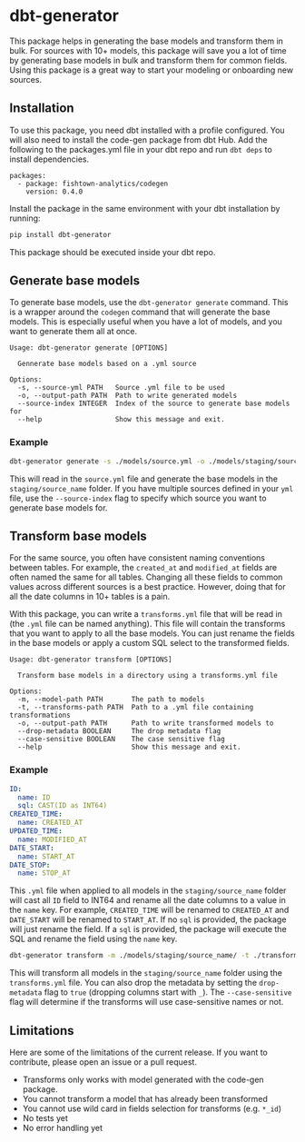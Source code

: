 # dbt-generator

This package helps in generating the base models and transform them in bulk. For sources with 10+ models, this package will save you a lot of time by generating base models in bulk and transform them for common fields. Using this package is a great way to start your modeling or onboarding new sources.

## Installation

To use this package, you need dbt installed with a profile configured. You will also need to install the code-gen package from dbt Hub. Add the following to the packages.yml file in your dbt repo and run `dbt deps` to install dependencies.

```
packages:
  - package: fishtown-analytics/codegen
    version: 0.4.0
```

Install the package in the same environment with your dbt installation by running: 

```bash
pip install dbt-generator
```

This package should be executed inside your dbt repo.

## Generate base models

To generate base models, use the `dbt-generator generate` command. This is a wrapper around the `codegen` command that will generate the base models. This is especially useful when you have a lot of models, and you want to generate them all at once. 

```
Usage: dbt-generator generate [OPTIONS]

  Gennerate base models based on a .yml source

Options:
  -s, --source-yml PATH   Source .yml file to be used
  -o, --output-path PATH  Path to write generated models
  --source-index INTEGER  Index of the source to generate base models for
  --help                  Show this message and exit.
```

### Example

```bash
dbt-generator generate -s ./models/source.yml -o ./models/staging/source_name/
```

This will read in the `source.yml` file and generate the base models in the `staging/source_name` folder. If you have multiple sources defined in your `yml` file, use the `--source-index` flag to specify which source you want to generate base models for.

## Transform base models

For the same source, you often have consistent naming conventions between tables. For example, the `created_at` and `modified_at` fields are often named the same for all tables. Changing all these fields to common values across different sources is a best practice. However, doing that for all the date columns in 10+ tables is a pain.

With this package, you can write a `transforms.yml` file that will be read in (the `.yml` file can be named anything). This file will contain the transforms that you want to apply to all the base models. You can just rename the fields in the base models or apply a custom SQL select to the transformed fields. 

```
Usage: dbt-generator transform [OPTIONS]

  Transform base models in a directory using a transforms.yml file

Options:
  -m, --model-path PATH       The path to models
  -t, --transforms-path PATH  Path to a .yml file containing transformations
  -o, --output-path PATH      Path to write transformed models to
  --drop-metadata BOOLEAN     The drop metadata flag
  --case-sensitive BOOLEAN    The case sensitive flag
  --help                      Show this message and exit.
```

### Example

```yaml
ID:
  name: ID
  sql: CAST(ID as INT64)
CREATED_TIME:
  name: CREATED_AT
UPDATED_TIME:
  name: MODIFIED_AT
DATE_START:
  name: START_AT
DATE_STOP:
  name: STOP_AT
```

This `.yml` file when applied to all models in the `staging/source_name` folder will cast all `ID` field to INT64 and rename all the date columns to a value in the `name` key. For example, `CREATED_TIME` will be renamed to `CREATED_AT` and `DATE_START` will be renamed to `START_AT`. If no `sql` is provided, the package will just rename the field. If a `sql` is provided, the package will execute the SQL and rename the field using the `name` key.

```bash
dbt-generator transform -m ./models/staging/source_name/ -t ./transforms.yml
```

This will transform all models in the `staging/source_name` folder using the `transforms.yml` file. You can also drop the metadata by setting the `drop-metadata` flag to `true` (dropping columns start with `_`). The `--case-sensitive` flag will determine if the transforms will use case-sensitive names or not.

## Limitations

Here are some of the limitations of the current release. If you want to contribute, please open an issue or a pull request.

* Transforms only works with model generated with the code-gen package. 
* You cannot transform a model that has already been transformed
* You cannot use wild card in fields selection for transforms (e.g. `*_id`)
* No tests yet
* No error handling yet
